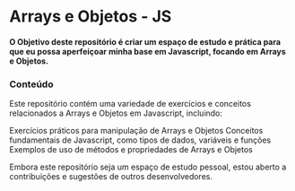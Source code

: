 # Arrays e Objetos - JS

#### O Objetivo deste repositório é criar um espaço de estudo e prática para que eu possa aperfeiçoar minha base em Javascript, focando em Arrays e Objetos. 

### Conteúdo

Este repositório contém uma variedade de exercícios e conceitos relacionados a Arrays e Objetos em Javascript, incluindo:

Exercícios práticos para manipulação de Arrays e Objetos
Conceitos fundamentais de Javascript, como tipos de dados, variáveis e funções
Exemplos de uso de métodos e propriedades de Arrays e Objetos

Embora este repositório seja um espaço de estudo pessoal, estou aberto a contribuições e sugestões de outros desenvolvedores. 